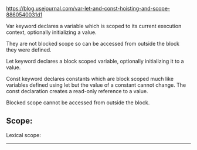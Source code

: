 https://blog.usejournal.com/var-let-and-const-hoisting-and-scope-8860540031d1

Var keyword declares a variable which is scoped to its current execution context, optionally 
initializing a value.

They are not blocked scope so can be accessed from outside the block they were defined.

Let keyword declares a block scoped variable, optionally initializing it to a value.

Const keyword declares constants which are block scoped much like variables defined using 
let but the value of a constant cannot change. The const declaration creates a read-only reference 
to a value.

Blocked scope cannot be accessed from outside the block.

Scope:
-------

Lexical scope:
_______________



